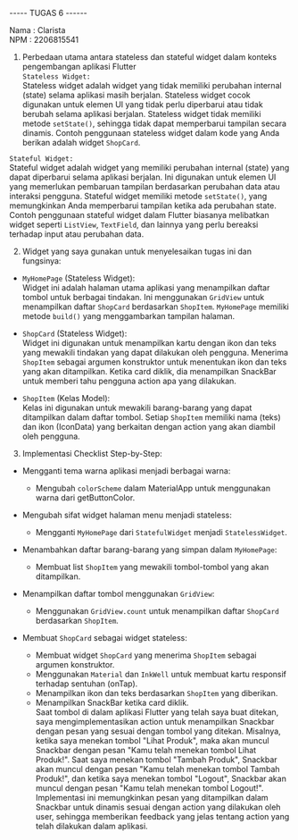 ----- TUGAS 6 ------

Nama   : Clarista <br/>
NPM    : 2206815541

1. Perbedaan utama antara stateless dan stateful widget dalam konteks pengembangan aplikasi Flutter<br/>
`Stateless Widget:`<br/>
Stateless widget adalah widget yang tidak memiliki perubahan internal (state) selama aplikasi masih berjalan. Stateless widget cocok digunakan untuk elemen UI yang tidak perlu diperbarui atau tidak berubah selama aplikasi berjalan. Stateless widget tidak memiliki metode `setState()`, sehingga tidak dapat memperbarui tampilan secara dinamis. Contoh penggunaan stateless widget dalam kode yang Anda berikan adalah widget `ShopCard`. <br/>

`Stateful Widget:`<br/>
Stateful widget adalah widget yang memiliki perubahan internal (state) yang dapat diperbarui selama aplikasi berjalan. Ini digunakan untuk elemen UI yang memerlukan pembaruan tampilan berdasarkan perubahan data atau interaksi pengguna. Stateful widget memiliki metode `setState()`, yang memungkinkan Anda memperbarui tampilan ketika ada perubahan state. Contoh penggunaan stateful widget dalam Flutter biasanya melibatkan widget seperti `ListView`, `TextField`, dan lainnya yang perlu bereaksi terhadap input atau perubahan data.

2. Widget yang saya gunakan untuk menyelesaikan tugas ini dan fungsinya:

- `MyHomePage` (Stateless Widget):<br/>
Widget ini adalah halaman utama aplikasi yang menampilkan daftar tombol untuk berbagai tindakan. Ini menggunakan `GridView` untuk menampilkan daftar `ShopCard` berdasarkan `ShopItem`. `MyHomePage` memiliki metode `build()` yang menggambarkan tampilan halaman.

- `ShopCard` (Stateless Widget):<br/>
Widget ini digunakan untuk menampilkan kartu dengan ikon dan teks yang mewakili tindakan yang dapat dilakukan oleh pengguna. Menerima `ShopItem` sebagai argumen konstruktor untuk menentukan ikon dan teks yang akan ditampilkan. Ketika card diklik, dia menampilkan SnackBar untuk memberi tahu pengguna action apa yang dilakukan.

- `ShopItem` (Kelas Model):<br/>
Kelas ini digunakan untuk mewakili barang-barang yang dapat ditampilkan dalam daftar tombol. Setiap `ShopItem` memiliki nama (teks) dan ikon (IconData) yang berkaitan dengan action yang akan diambil oleh pengguna.

3. Implementasi Checklist Step-by-Step:

- Mengganti tema warna aplikasi menjadi berbagai warna:
   - Mengubah `colorScheme` dalam MaterialApp untuk menggunakan warna dari getButtonColor.

- Mengubah sifat widget halaman menu menjadi stateless:
   - Mengganti `MyHomePage` dari `StatefulWidget` menjadi `StatelessWidget`.

- Menambahkan daftar barang-barang yang simpan dalam `MyHomePage`:
   - Membuat list `ShopItem` yang mewakili tombol-tombol yang akan ditampilkan.

- Menampilkan daftar tombol menggunakan `GridView`:
   - Menggunakan `GridView.count` untuk menampilkan daftar `ShopCard` berdasarkan `ShopItem`.

- Membuat `ShopCard` sebagai widget stateless:
   - Membuat widget `ShopCard` yang menerima `ShopItem` sebagai argumen konstruktor.
   - Menggunakan `Material` dan `InkWell` untuk membuat kartu responsif terhadap sentuhan (onTap).
   - Menampilkan ikon dan teks berdasarkan `ShopItem` yang diberikan.
   - Menampilkan SnackBar ketika card diklik. <br/>
   Saat tombol di dalam aplikasi Flutter yang telah saya buat ditekan, saya mengimplementasikan action untuk menampilkan Snackbar dengan pesan yang sesuai dengan tombol yang ditekan. Misalnya, ketika saya menekan tombol "Lihat Produk", maka akan muncul Snackbar dengan pesan "Kamu telah menekan tombol Lihat Produk!". Saat saya menekan tombol "Tambah Produk", Snackbar akan muncul dengan pesan "Kamu telah menekan tombol Tambah Produk!", dan ketika saya menekan tombol "Logout", Snackbar akan muncul dengan pesan "Kamu telah menekan tombol Logout!". Implementasi ini memungkinkan pesan yang ditampilkan dalam Snackbar untuk dinamis sesuai dengan action yang dilakukan oleh user, sehingga memberikan feedback yang jelas tentang action yang telah dilakukan dalam aplikasi.


